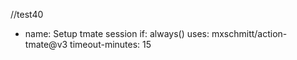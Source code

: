 //test40

- name: Setup tmate session
  if: always()
  uses: mxschmitt/action-tmate@v3
  timeout-minutes: 15
